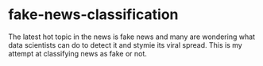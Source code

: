 # fake-news-classification
The latest hot topic in the news is fake news and many are wondering what data scientists can do to detect it and stymie its viral spread. This is my attempt at classifying news as fake or not.
